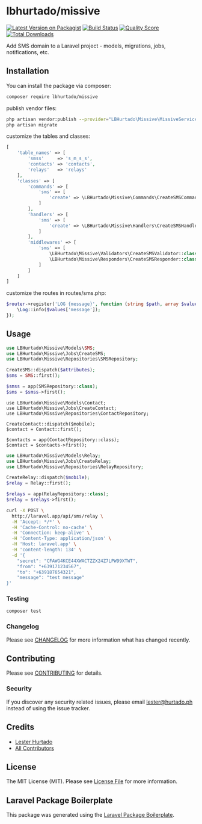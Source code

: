 # lbhurtado/missive

[![Latest Version on Packagist](https://img.shields.io/packagist/v/lbhurtado/missive.svg?style=flat-square)](https://packagist.org/packages/lbhurtado/missive)
[![Build Status](https://img.shields.io/travis/lbhurtado/missive/master.svg?style=flat-square)](https://travis-ci.org/lbhurtado/missive)
[![Quality Score](https://img.shields.io/scrutinizer/g/lbhurtado/missive.svg?style=flat-square)](https://scrutinizer-ci.com/g/lbhurtado/missive)
[![Total Downloads](https://img.shields.io/packagist/dt/lbhurtado/missive.svg?style=flat-square)](https://packagist.org/packages/lbhurtado/missive)

Add SMS domain to a Laravel project - models, migrations, jobs, notifications, etc.

## Installation

You can install the package via composer:

```bash
composer require lbhurtado/missive
```

publish vendor files:
```bash
php artisan vendor:publish --provider="LBHurtado\Missive\MissiveServiceProvider"
php artisan migrate
```

customize the tables and classes:
```php
[
	'table_names' => [
		'smss'     => 's_m_s_s',
		'contacts' => 'contacts',
		'relays'   => 'relays'
	],
    'classes' => [
        'commands' => [
            'sms' => [
                'create' => \LBHurtado\Missive\Commands\CreateSMSCommand::class
            ]
        ],
        'handlers' => [
            'sms' => [
                'create' => \LBHurtado\Missive\Handlers\CreateSMSHandler::class
            ]
        ],
        'middlewares' => [
            'sms' => [
                \LBHurtado\Missive\Validators\CreateSMSValidator::class,
                \LBHurtado\Missive\Responders\CreateSMSResponder::class
            ]
        ]
    ]
]
```

customize the routes in routes/sms.php:
```php
$router->register('LOG {message}', function (string $path, array $values) {
    \Log::info($values['message']);
});
```

## Usage

``` php
use LBHurtado\Missive\Models\SMS;
use LBHurtado\Missive\Jobs\CreateSMS;
use LBHurtado\Missive\Repositories\SMSRepository;

CreateSMS::dispatch($attributes);
$sms = SMS::first();

$smss = app(SMSRepository::class);
$sms = $smss->first();
```

``` php$
use LBHurtado\Missive\Models\Contact;
use LBHurtado\Missive\Jobs\CreateContact;
use LBHurtado\Missive\Repositories\ContactRepository;

CreateContact::dispatch($mobile);
$contact = Contact::first();

$contacts = app(ContactRepository::class);
$contact = $contacts->first();
```

``` php
use LBHurtado\Missive\Models\Relay;
use LBHurtado\Missive\Jobs\CreateRelay;
use LBHurtado\Missive\Repositories\RelayRepository;

CreateRelay::dispatch($mobile);
$relay = Relay::first();

$relays = app(RelayRepository::class);
$relay = $relays->first();
```

``` bash
curl -X POST \
  http://laravel.app/api/sms/relay \
  -H 'Accept: */*' \
  -H 'Cache-Control: no-cache' \
  -H 'Connection: keep-alive' \
  -H 'Content-Type: application/json' \
  -H 'Host: laravel.app' \
  -H 'content-length: 134' \
  -d '{
    "secret": "CFAWG4KCE44XWACTZZX24Z7LPW99XTWT",
    "from": "+639171234567",
    "to": "+639187654321",
    "message": "test message"
}'
```

### Testing

``` bash
composer test
```

### Changelog

Please see [CHANGELOG](CHANGELOG.md) for more information what has changed recently.

## Contributing

Please see [CONTRIBUTING](CONTRIBUTING.md) for details.

### Security

If you discover any security related issues, please email lester@hurtado.ph instead of using the issue tracker.

## Credits

- [Lester Hurtado](https://github.com/lbhurtado)
- [All Contributors](../../contributors)

## License

The MIT License (MIT). Please see [License File](LICENSE.md) for more information.

## Laravel Package Boilerplate

This package was generated using the [Laravel Package Boilerplate](https://laravelpackageboilerplate.com).
